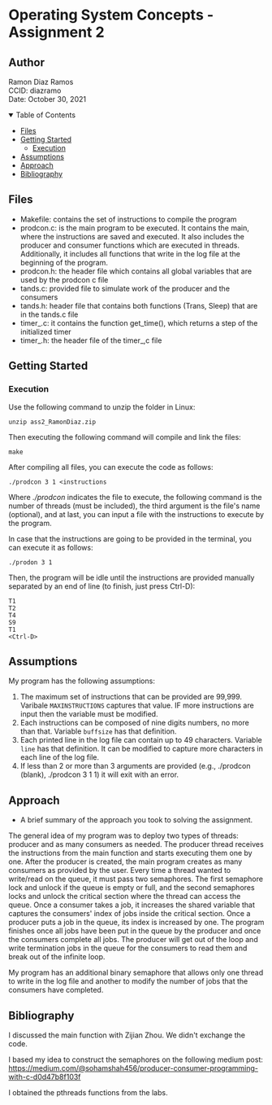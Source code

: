 # Operating System Concepts - Assignment 2

## Author

Ramon Diaz Ramos <br />
CCID: diazramo <br />
Date: October 30, 2021 <br />

<details open="open">
<summary>Table of Contents</summary>

- [Files](#folders)
- [Getting Started](#getting-started)
  - [Execution](#usage)
- [Assumptions](#assumptions)
- [Approach](#approach)
- [Bibliography](#bibliography)

</details>

## Files

- Makefile: contains the set of instructions to compile the program
- prodcon.c: is the main program to be executed. It contains the main, where the instructions are saved and executed. It also includes the producer and consumer functions which are executed in threads. Additionally, it includes all functions that write in the log file at the beginning of the program.
- prodcon.h: the header file which contains all global variables that are used by the prodcon c file
- tands.c: provided file to simulate work of the producer and the consumers
- tands.h: header file that contains both functions (Trans, Sleep) that are in the tands.c file
- timer_.c: it contains the function get_time(), which returns a step of the initialized timer
- timer_.h: the header file of the timer_,c file

## Getting Started

### Execution

Use the following command to unzip the folder in Linux:

    unzip ass2_RamonDiaz.zip

Then executing the following command will compile and link the files:

    make

After compiling all files, you can execute the code as follows:

    ./prodcon 3 1 <instructions

Where _./prodcon_ indicates the file to execute, the following command is the number of threads (must be included), the third argument is the file's name (optional), and at last, you can input a file with the instructions to execute by the program.

In case that the instructions are going to be provided in the terminal, you can execute it as follows:

    ./prodon 3 1

Then, the program will be idle until the instructions are provided manually separated by an end of line (to finish, just press Ctrl-D):

    T1
    T2
    T4
    S9
    T1
    <Ctrl-D>

## Assumptions

My program has the following assumptions:

1. The maximum set of instructions that can be provided are 99,999. Varibale `MAXINSTRUCTIONS` captures that value. IF more instructions are input then the variable must be modified.
2. Each instructions can be composed of nine digits numbers, no more than that. Variable `buffsize` has that definition.
3. Each printed line in the log file can contain up to 49 characters. Variable `line` has that definition. It can be modified to capture more characters in each line of the log file.
4. If less than 2 or more than 3 arguments are provided (e.g., ./prodcon (blank), ./prodcon 3 1 1) it will exit with an error.

## Approach

* A brief summary of the approach you took to solving the assignment.

The general idea of my program was to deploy two types of threads: producer and as many consumers as needed. The producer thread receives the instructions from the main function and starts executing them one by one. After the producer is created, the main program creates as many consumers as provided by the user. Every time a thread wanted to write/read on the queue, it must pass two semaphores. The first semaphore lock and unlock if the queue is empty or full, and the second semaphores locks and unlock the critical section where the thread can access the queue. Once a consumer takes a job, it increases the shared variable that captures the consumers' index of jobs inside the critical section. Once a producer puts a job in the queue, its index is increased by one. The program finishes once all jobs have been put in the queue by the producer and once the consumers complete all jobs. The producer will get out of the loop and write termination jobs in the queue for the consumers to read them and break out of the infinite loop.

My program has an additional binary semaphore that allows only one thread to write in the log file and another to modify the number of jobs that the consumers have completed.

## Bibliography

I discussed the main function with Zijian Zhou. We didn't exchange the code.

I based my idea to construct the semaphores on the following medium post: https://medium.com/@sohamshah456/producer-consumer-programming-with-c-d0d47b8f103f

I obtained the pthreads functions from the labs.